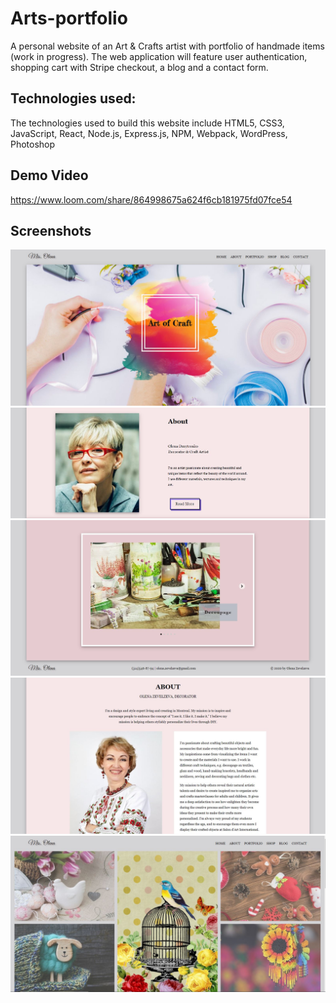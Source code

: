 # Arts-portfolio
A personal website of an Art & Crafts artist with portfolio of handmade items (work in progress). The web application will feature user authentication, shopping cart with Stripe checkout, a blog and a contact form.
## Technologies used:
The technologies used to build this website include HTML5, CSS3, JavaScript, React, Node.js, Express.js, NPM, Webpack, WordPress, Photoshop
## Demo Video
https://www.loom.com/share/864998675a624f6cb181975fd07fce54
## Screenshots
![](https://github.com/kyslenka/Arts-portfolio/blob/master/public/screenshots/parallax.JPG)
![](https://github.com/kyslenka/Arts-portfolio/blob/master/public/screenshots/about.JPG)
![](https://github.com/kyslenka/Arts-portfolio/blob/master/public/screenshots/carousel.JPG)
![](https://github.com/kyslenka/Arts-portfolio/blob/master/public/screenshots/author.JPG)
![](https://github.com/kyslenka/Arts-portfolio/blob/master/public/screenshots/portfolio.JPG)
